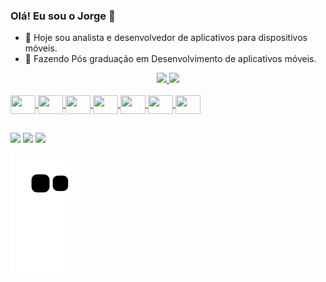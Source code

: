 ### Olá! Eu sou o Jorge 👋

- 🔭 Hoje sou analista e desenvolvedor de aplicativos para dispositivos móveis.
- 🌱 Fazendo Pós graduação em Desenvolvimento de aplicativos móveis.

<div align="center">
  <a href="https://github.com/jorginOcria">
  <img height="180em" src="https://github-readme-stats.vercel.app/api?username=jorginOcria&show_icons=true&theme=dracula&include_all_commits=true&count_private=true"/>
  <img height="180em" src="https://github-readme-stats.vercel.app/api/top-langs/?username=jorginOcria&layout=compact&langs_count=7&theme=dracula"/>
</div>  
  
  
  <div style="display: inline_block"><br>
  <img align="center"  height="30" width="40" src="https://cdn.jsdelivr.net/gh/devicons/devicon/icons/android/android-original.svg">
  <img align="center"  height="30" width="40" src="https://cdn.jsdelivr.net/gh/devicons/devicon/icons/apple/apple-original.svg">
  <img align="center"  height="30" width="40" src="https://cdn.jsdelivr.net/gh/devicons/devicon/icons/dart/dart-original.svg">
  <img align="center"  height="30" width="40" src="https://cdn.jsdelivr.net/gh/devicons/devicon/icons/flutter/flutter-original.svg">
  <img align="center"  height="30" width="40" src="https://cdn.jsdelivr.net/gh/devicons/devicon/icons/gradle/gradle-plain-wordmark.svg">
  <img align="center"  height="30" width="40" src="https://cdn.jsdelivr.net/gh/devicons/devicon/icons/java/java-original-wordmark.svg">
  <img align="center"  height="30" width="40" src="https://cdn.jsdelivr.net/gh/devicons/devicon/icons/mysql/mysql-original.svg">
 
</div>
  
   ##
 
<div> 

  <a href="https://instagram.com/jorginocria" target="_blank"><img src="https://img.shields.io/badge/-Instagram-%23E4405F?style=for-the-badge&logo=instagram&logoColor=white" target="_blank"></a>
  <a href = "mailto:jorgematheus.p@gmail.com"><img src="https://img.shields.io/badge/-Gmail-%23333?style=for-the-badge&logo=gmail&logoColor=white" target="_blank"></a>
  <a href="https://www.linkedin.com/in/jorge-matheus-alves-peleja-6991aa190" target="_blank"><img src="https://img.shields.io/badge/-LinkedIn-%230077B5?style=for-the-badge&logo=linkedin&logoColor=white" target="_blank"></a> 
 
  ![Snake animation](https://github.com/rafaballerini/rafaballerini/blob/output/github-contribution-grid-snake.svg)
 
</div>
